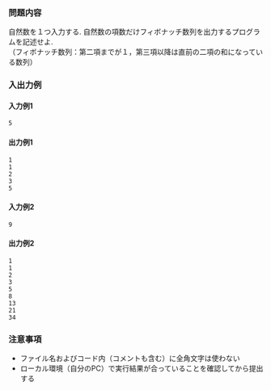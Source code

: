 ### 問題内容
自然数を１つ入力する.
自然数の項数だけフィボナッチ数列を出力するプログラムを記述せよ.  
（フィボナッチ数列：第二項までが１，第三項以降は直前の二項の和になっている数列）


### 入出力例
#### 入力例1
```
5
```
#### 出力例1
```
1
1
2
3
5
```

#### 入力例2
```
9
```
#### 出力例2
```
1
1
2
3
5
8
13
21
34
```


### 注意事項

- ファイル名およびコード内（コメントも含む）に全角文字は使わない  
- ローカル環境（自分のPC）で実行結果が合っていることを確認してから提出する
